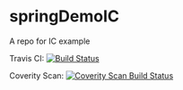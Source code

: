 # springDemoIC
A repo for IC example

Travis CI:
[![Build Status](https://travis-ci.org/mrcportillo/springDemoIC.svg?branch=master)](https://travis-ci.org/mrcportillo/springDemoIC)

Coverity Scan:
<a href="https://scan.coverity.com/projects/mrcportillo-springdemoic">
  <img alt="Coverity Scan Build Status"
       src="https://scan.coverity.com/projects/12528/badge.svg"/>
</a>
